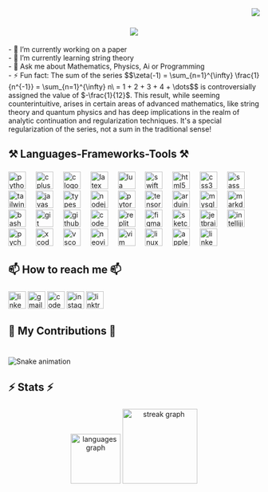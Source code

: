 <img align="right" src="https://visitor-badge.laobi.icu/badge?page_id=salesp07.salesp07" />

<h1 align="center">
    <img src="https://readme-typing-svg.herokuapp.com/?font=Righteous&size=35&center=true&vCenter=true&width=500&height=70&duration=4000&lines=Hello+There!+👋;+I'm+Filip+Jaskovic!;" />
</h1>
<p align="left">- 🔭 I’m currently working on a paper<br>- 🌱 I’m currently learning string theory<br>- 💬 Ask me about Mathematics, Physics, Ai or Programming<br>- ⚡ Fun fact: The sum of the series $$\zeta(-1) = \sum_{n=1}^{\infty} \frac{1}{n^{-1}} = \sum_{n=1}^{\infty} n\ = 1 + 2 + 3 + 4 + \dots$$ is controversially assigned the value of $-\frac{1}{12}$. This result, while seeming counterintuitive, arises in certain areas of advanced mathematics, like string theory and quantum physics and has deep implications in the realm of analytic continuation and regularization techniques. It's a special regularization of the series, not a sum in the traditional sense! </p>

###

<h2 align="left">⚒️ Languages-Frameworks-Tools ⚒️</h2>

###

<div align="left">
  <img src="https://skillicons.dev/icons?i=py" height="35" alt="python logo"  />
  <img width="12" />
  <img src="https://skillicons.dev/icons?i=cpp" height="35" alt="cplusplus logo"  />
  <img width="12" />
  <img src="https://skillicons.dev/icons?i=c" height="35" alt="c logo"  />
  <img width="12" />
  <img src="https://skillicons.dev/icons?i=latex" height="35" alt="latex logo"  />
  <img width="12" />
  <img src="https://skillicons.dev/icons?i=lua" height="35" alt="lua logo"  />
  <img width="12" />
  <img src="https://skillicons.dev/icons?i=swift" height="35" alt="swift logo"  />
  <img width="12" />
  <img src="https://skillicons.dev/icons?i=html" height="35" alt="html5 logo"  />
  <img width="12" />
  <img src="https://skillicons.dev/icons?i=css" height="35" alt="css3 logo"  />
  <img width="12" />
  <img src="https://skillicons.dev/icons?i=sass" height="35" alt="sass logo"  />
  <img width="12" />
  <img src="https://skillicons.dev/icons?i=tailwind" height="35" alt="tailwindcss logo"  />
  <img width="12" />
  <img src="https://skillicons.dev/icons?i=js" height="35" alt="javascript logo"  />
  <img width="12" />
  <img src="https://skillicons.dev/icons?i=ts" height="35" alt="typescript logo"  />
  <img width="12" />
  <img src="https://skillicons.dev/icons?i=nodejs" height="35" alt="nodejs logo"  />
  <img width="12" />
  <img src="https://skillicons.dev/icons?i=pytorch" height="35" alt="pytorch logo"  />
  <img width="12" />
  <img src="https://skillicons.dev/icons?i=tensorflow" height="35" alt="tensorflow logo"  />
  <img width="12" />
  <img src="https://cdn.simpleicons.org/arduino/00979D" height="35" alt="arduino logo"  />
  <img width="12" />
  <img src="https://skillicons.dev/icons?i=mysql" height="35" alt="mysql logo"  />
  <img width="12" />
  <img src="https://skillicons.dev/icons?i=md" height="35" alt="markdown logo"  />
  <img width="12" />
  <img src="https://skillicons.dev/icons?i=bash" height="35" alt="bash logo"  />
  <img width="12" />
  <img src="https://skillicons.dev/icons?i=git" height="35" alt="git logo"  />
  <img width="12" />
  <img src="https://skillicons.dev/icons?i=github" height="35" alt="github logo"  />
  <img width="12" />
  <img src="https://skillicons.dev/icons?i=codepen" height="35" alt="codepen logo"  />
  <img width="12" />
  <img src="https://skillicons.dev/icons?i=replit" height="35" alt="replit logo"  />
  <img width="12" />
  <img src="https://skillicons.dev/icons?i=figma" height="35" alt="figma logo"  />
  <img width="12" />
  <img src="https://cdn.jsdelivr.net/gh/devicons/devicon/icons/sketch/sketch-original.svg" height="35" alt="sketch logo"  />
  <img width="12" />
  <img src="https://cdn.jsdelivr.net/gh/devicons/devicon/icons/jetbrains/jetbrains-original.svg" height="35" alt="jetbrains logo"  />
  <img width="12" />
  <img src="https://skillicons.dev/icons?i=idea" height="35" alt="intellijidea logo"  />
  <img width="12" />
  <img src="https://cdn.jsdelivr.net/gh/devicons/devicon/icons/pycharm/pycharm-original.svg" height="35" alt="pycharm logo"  />
  <img width="12" />
  <img src="https://cdn.jsdelivr.net/gh/devicons/devicon/icons/xcode/xcode-original.svg" height="35" alt="xcode logo"  />
  <img width="12" />
  <img src="https://skillicons.dev/icons?i=vscode" height="35" alt="vscode logo"  />
  <img width="12" />
  <img src="https://skillicons.dev/icons?i=neovim" height="35" alt="neovim logo"  />
  <img width="12" />
  <img src="https://skillicons.dev/icons?i=vim" height="35" alt="vim logo"  />
  <img width="12" />
  <img src="https://skillicons.dev/icons?i=linux" height="35" alt="linux logo"  />
  <img width="12" />
  <img src="https://cdn.jsdelivr.net/gh/devicons/devicon/icons/apple/apple-original.svg" height="35" alt="apple logo"  />
  <img width="12" />
  <img src="https://skillicons.dev/icons?i=linkedin" height="35" alt="linkedin logo"  />
</div>

###

<h2 align="left">📫 How to reach me 📫</h2>

###

<div align="left">
  <img src="https://img.shields.io/static/v1?message=LinkedIn&logo=linkedin&label=&color=0077B5&logoColor=white&labelColor=&style=for-the-badge" height="35" alt="linkedin logo"  />
  <img src="https://img.shields.io/static/v1?message=Gmail&logo=gmail&label=&color=D14836&logoColor=white&labelColor=&style=for-the-badge" height="35" alt="gmail logo"  />
  <img src="https://img.shields.io/static/v1?message=Codepen&logo=codepen&label=&color=000000&logoColor=white&labelColor=&style=for-the-badge" height="35" alt="codepen logo"  />
  <img src="https://img.shields.io/static/v1?message=Instagram&logo=instagram&label=&color=E4405F&logoColor=white&labelColor=&style=for-the-badge" height="35" alt="instagram logo"  />
  <img src="https://img.shields.io/static/v1?message=Linktree&logo=linktree&label=&color=1de9b6&logoColor=white&labelColor=&style=for-the-badge" height="35" alt="linktree logo"  />
</div>

###

<h2 align="left">🐍 My Contributions 🐍</h2>

###

<br clear="both">

<img src="https://raw.githubusercontent.com/FilipJaskovic/FilipJaskovic/output/snake.svg" alt="Snake animation" />

###

<h2 align="left">⚡ Stats ⚡</h2>

###

<div align="center">
  <img src="https://github-readme-stats.vercel.app/api/top-langs?username=FilipJaskovic&locale=en&hide_title=false&layout=compact&card_width=320&langs_count=5&theme=github_dark&hide_border=true&order=2" height="100" alt="languages graph"  />
  <img src="https://streak-stats.demolab.com?user=FilipJaskovic&locale=en&mode=weekly&theme=github_dark&hide_border=true&border_radius=5&order=3" height="150" alt="streak graph"  />
</div>

###
